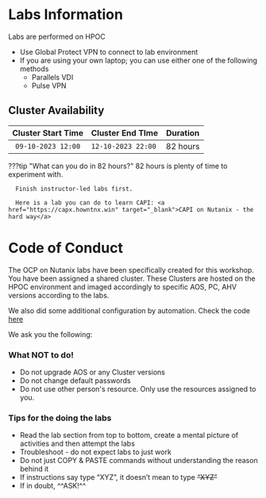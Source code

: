 

# Labs Information

Labs are performed on HPOC 

- Use Global Protect VPN to connect to lab environment
- If you are using your own laptop; you can use either one of the following methods
  - Parallels VDI
  - Pulse VPN

## Cluster Availability

|  Cluster Start Time |  Cluster End TIme         | Duration |
|:---:|-----------|---|
|  `09-10-2023 12:00` | `12-10-2023 22:00`| 82 hours|

???tip "What can you do in 82 hours?"
      82 hours is plenty of time to experiment with. 
      
      Finish instructor-led labs first.

      Here is a lab you can do to learn CAPI: <a href="https://capx.howntnx.win" target="_blank">CAPI on Nutanix - the hard way</a>
       

# Code of Conduct

The OCP on Nutanix labs have been specifically created for this workshop. You have been assigned a shared cluster. These Clusters are hosted on the HPOC environment and imaged accordingly to specific AOS, PC, AHV versions according to the labs. 

We also did some additional configuration by automation. Check the code [here](https://github.com/nutanix-japan/tf-gso)

We ask you the following:

### What NOT to do!

- Do not upgrade AOS or any Cluster versions
- Do not change default passwords
- Do not use other person's resource. Only use the resources assigned to you.

### Tips for the doing the labs

- Read the lab section from top to bottom, create a mental picture of activities and then attempt the labs
- Troubleshoot - do not expect labs to just work
- Do not just COPY & PASTE commands without understanding the reason behind it
- If instructions say type “XYZ”, it doesn’t mean to type ~~“XYZ”~~
- If in doubt, ^^ASK!^^
